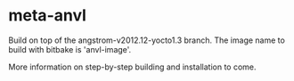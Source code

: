 meta-anvl
=========

Build on top of the angstrom-v2012.12-yocto1.3 branch.
The image name to build with bitbake is 'anvl-image'.

More information on step-by-step building and installation to come.
